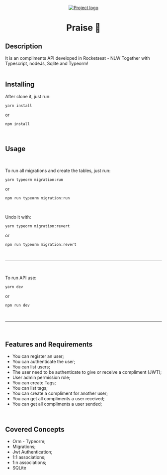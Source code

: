 <p align="center">
  <a href="" rel="noopener">
 <img src="https://blogimage.vantagecircle.com/vcblogimages/2020/07/compliments-for-coworkers.png" alt="Project logo"></a>
</p>

<h1 align="center">Praise 💙</h1>

## Description <a name = "about"></a>

It is an compliments API developed in Rocketseat - NLW Together with Typescript, nodeJs, Sqlite and Typeorm!
<br>
<br>

## Installing

After clone it, just run:

```
yarn install
```

or

```
npm install
```
<br>

## Usage <a name = "usage"></a>
<br>

To run all migrations and create the tables, just run:

```
yarn typeorm migration:run
```

or

```
npm run typeorm migration:run
```
<br>

Undo it with:

```
yarn typeorm migration:revert 
```

or

```
npm run typeorm migration:revert
```

<br>
<hr>
<br>

To run API use:

```
yarn dev
```

or

```
npm run dev
```

<br>
<hr>
<br>

## Features and Requirements

+ You can register an user;
+ You can authenticate the user;
+ You can list users;
+ The user need to be authenticate to give or receive a compliment (JWT);
+ User admin permission role;
+ You can create Tags;
+ You can list tags;
+ You can create a compliment for another user;
+ You can get all compliments a user received;
+ You can get all compliments a user sended;

<br>

## Covered Concepts

+ Orm - Typeorm;
+ Migrations;
+ Jwt Authentication;
+ 1:1 associations;
+ 1:n associations;
+ SQLite


<br>


